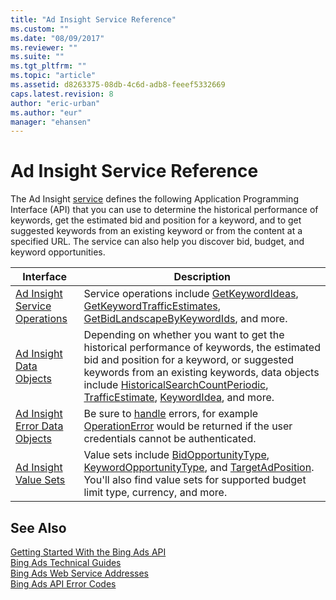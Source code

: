 ```yaml
---
title: "Ad Insight Service Reference"
ms.custom: ""
ms.date: "08/09/2017"
ms.reviewer: ""
ms.suite: ""
ms.tgt_pltfrm: ""
ms.topic: "article"
ms.assetid: d8263375-08db-4c6d-adb8-feeef5332669
caps.latest.revision: 8
author: "eric-urban"
ms.author: "eur"
manager: "ehansen"
---
```

# Ad Insight Service Reference
The Ad Insight [service](https://msdn.microsoft.com/library/bing-ads-overview-web-service-addresses.aspx) defines the following Application Programming Interface (API) that you can use to determine the historical performance of keywords, get the estimated bid and position for a keyword, and to get suggested keywords from an existing keyword or from the content at a specified URL. The service can also help you discover bid, budget, and keyword opportunities.

|Interface|Description|
|---------|---------|
|[Ad Insight Service Operations](../adinsight-api/ad-insight-service-operations.md)|Service operations include [GetKeywordIdeas](../adinsight-api/getkeywordideas-service-operation.md), [GetKeywordTrafficEstimates](../adinsight-api/getkeywordtrafficestimates-service-operation.md), [GetBidLandscapeByKeywordIds](../adinsight-api/getbidlandscapebykeywordids-service-operation.md), and more.|
|[Ad Insight Data Objects](../adinsight-api/ad-insight-data-objects.md)|Depending on whether you want to get the historical performance of keywords, the estimated bid and position for a keyword, or suggested keywords from an existing keywords, data objects include [HistoricalSearchCountPeriodic](../adinsight-api/historicalsearchcountperiodic-data-object.md), [TrafficEstimate](../adinsight-api/trafficestimate-data-object.md), [KeywordIdea](../adinsight-api/keywordidea-data-object.md), and more.|
|[Ad Insight Error Data Objects](../adinsight-api/ad-insight-error-data-objects.md)|Be sure to [handle](https://msdn.microsoft.com/library/bing-ads-error-handling-guide.aspx) errors, for example [OperationError](../adinsight-api/operationerror-data-object.md) would be returned if the user credentials cannot be authenticated.|
|[Ad Insight Value Sets](../adinsight-api/ad-insight-value-sets.md)|Value sets include [BidOpportunityType](../adinsight-api/bidopportunitytype-value-set.md), [KeywordOpportunityType](../adinsight-api/keywordopportunitytype-value-set.md), and [TargetAdPosition](../adinsight-api/targetadposition-value-set.md). You'll also find value sets for supported budget limit type, currency, and more.|

## See Also
[Getting Started With the Bing Ads API](https://msdn.microsoft.com/library/bing-ads-getting-started.aspx)  
[Bing Ads Technical Guides](https://msdn.microsoft.com/library/bing-ads-technical-guides.aspx)  
[Bing Ads Web Service Addresses](https://msdn.microsoft.com/library/bing-ads-overview-web-service-addresses.aspx)  
[Bing Ads API Error Codes](https://msdn.microsoft.com/library/bing-ads-operation-error-codes.aspx)  

